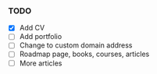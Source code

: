 ### TODO
- [x] Add CV
- [ ] Add portfolio
- [ ] Change to custom domain address
- [ ] Roadmap page, books, courses, articles
- [ ] More articles
